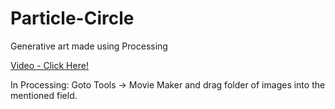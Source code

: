 # Particle-Circle
Generative art made using Processing

[Video - Click Here!](https://youtu.be/uRcDZRbPJjA)

In Processing: Goto Tools -> Movie Maker and drag folder of images into the mentioned field.

